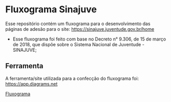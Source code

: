 
# Fluxograma Sinajuve


Esse repositório contém um fluxograma para o desenvolvimento das páginas de adesão para o site: https://sinajuve.juventude.gov.br/home

- Esse fluxograma foi feito com base no Decreto n° 9.306, de 15 de março de 2018, que dispõe sobre o Sistema Nacional de Juventude - SINAJUVE;


## Ferramenta

A ferramenta/site utilizada para a confecção do fluxograma foi: https://app.diagrams.net


[Fluxograma](https://github.com/VictorGoul/Fluxograma_Sinajuve/blob/main/Fluxograma.xml)
